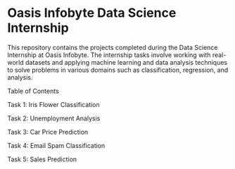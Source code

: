 # Oasis Infobyte Data Science Internship
This repository contains the projects completed during the Data Science Internship at Oasis Infobyte. The internship tasks involve working with real-world datasets and applying machine learning and data analysis techniques to solve problems in various domains such as classification, regression, and analysis.

Table of Contents

Task 1: Iris Flower Classification

Task 2: Unemployment Analysis

Task 3: Car Price Prediction

Task 4: Email Spam Classification

Task 5: Sales Prediction

